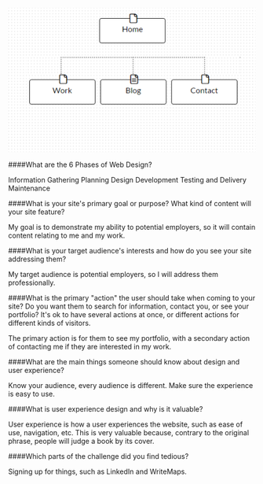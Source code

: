 ![Alt text](/week-2/imgs/site-map.png "Site Map")

####What are the 6 Phases of Web Design?

Information Gathering
Planning
Design
Development
Testing and Delivery
Maintenance

####What is your site's primary goal or purpose? What kind of content will your site feature?

My goal is to demonstrate my ability to potential employers, so it will contain content relating to me and my work.

####What is your target audience's interests and how do you see your site addressing them?

My target audience is potential employers, so I will address them professionally. 

####What is the primary "action" the user should take when coming to your site? Do you want them to search for information, contact you, or see your portfolio? It's ok to have several actions at once, or different actions for different kinds of visitors.

The primary action is for them to see my portfolio, with a secondary action of contacting me if they are interested in my work.

####What are the main things someone should know about design and user experience?

Know your audience, every audience is different.
Make sure the experience is easy to use.

####What is user experience design and why is it valuable? 

User experience is how a user experiences the website, such as ease of use, navigation, etc. This is very valuable because, contrary to the original phrase, people will judge a book by its cover.

####Which parts of the challenge did you find tedious?

Signing up for things, such as LinkedIn and WriteMaps.